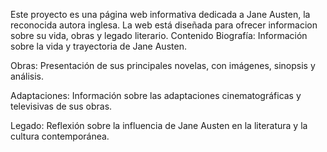 Este proyecto es una página web informativa dedicada a Jane Austen, la reconocida autora inglesa. La web está diseñada para ofrecer informacion sobre su vida, obras y legado literario.
Contenido
Biografía: Información sobre la vida y trayectoria de Jane Austen.

Obras: Presentación de sus principales novelas, con imágenes, sinopsis y análisis.

Adaptaciones: Información sobre las adaptaciones cinematográficas y televisivas de sus obras.

Legado: Reflexión sobre la influencia de Jane Austen en la literatura y la cultura contemporánea.